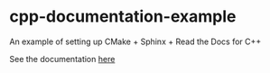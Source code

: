 # cpp-documentation-example
An example of setting up CMake + Sphinx + Read the Docs for C++

See the documentation [here](https://cpp-documentation-example.readthedocs.io/en/latest/)

